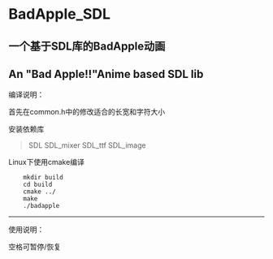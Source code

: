 BadApple_SDL
===============
一个基于SDL库的BadApple动画
----------------------------------------------
An "Bad Apple!!"Anime based SDL lib
---------------------------------------------
编译说明：

首先在common.h中的修改适合的长宽和字符大小

安装依赖库
>SDL SDL_mixer SDL_ttf SDL_image

Linux下使用cmake编译

```
    mkdir build
    cd build
    cmake ../
    make
    ./badapple
```


*************************************************
使用说明：

空格可暂停/恢复
